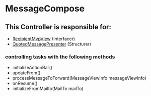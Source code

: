 # MessageCompose
## This Controller is responsible for:
* [RecipientMvpView](../Interfacers/RecipientMvpView.md) (Interfacer)
* [QuotedMessagePresenter](../Structurers/QuotedMessagePresenter.md) (Structurer)
### controlling tasks with the following methods 
* initializeActionBar()
* updateFrom()
* processMessageToForward(MessageViewInfo messageViewInfo)
* onResume()
* initializeFromMailto(MailTo mailTo)
